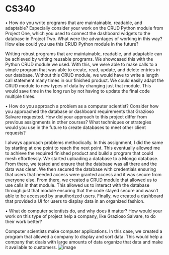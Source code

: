 # CS340

•	How do you write programs that are maintainable, readable, and adaptable? Especially consider your work on the CRUD Python module from Project One, which you used to connect the dashboard widgets to the database in Project Two. What were the advantages of working in this way? How else could you use this CRUD Python module in the future?

Writing robust programs that are maintainable, readable, and adaptable can be achieved by writing reusable programs. We showcased this with the Python CRUD module we used. With this, we were able to make calls to a simple program that was able to create, read, update, and delete entries in our database. Without this CRUD module, we would have to write a length call statement many times in our finished product. We could easily adapt the CRUD module to new types of data by changing just that module. This would save time in the long run by not having to update the final code multiple times. 

•	How do you approach a problem as a computer scientist? Consider how you approached the database or dashboard requirements that Grazioso Salvare requested. How did your approach to this project differ from previous assignments in other courses? What techniques or strategies would you use in the future to create databases to meet other client requests?

I always approach problems methodically. In this assignment, I did the same by starting at one point to reach the next point. This eventually allowed me to achieve the required finished product and build a program that could mesh effortlessly. We started uploading a database to a Mongo database. From there, we tested and ensure that the database was all there and the data was clean. We then secured the database with credentials ensuring that users that needed access were granted access and it was secure from everyone else. From there, we created a CRUD module that allowed us to use calls in that module. This allowed us to interact with the database through just that module ensuring that the code stayed secure and wasn’t able to be accessed by unauthorized users. Finally, we created a dashboard that provided a UI for users to display data in an organized fashion. 

•	What do computer scientists do, and why does it matter? How would your work on this type of project help a company, like Grazioso Salvare, to do their work better?

Computer scientists make computer applications. In this case, we created a program that allowed a company to display and sort data. This would help a company that deals with large amounts of data organize that data and make it available to customers. 
![image](https://user-images.githubusercontent.com/65413974/232764801-da9d8c72-9e06-45ff-ac94-9fe49ef29548.png)

